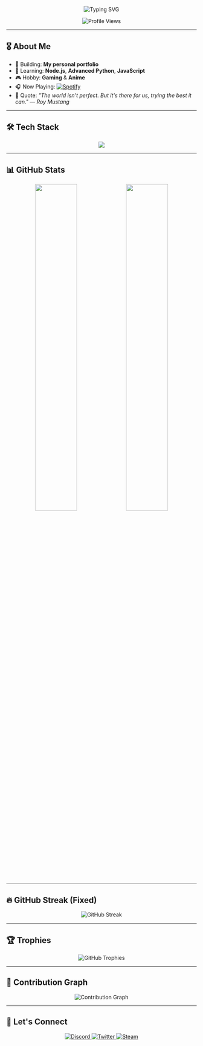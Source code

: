 <p align="center">
  
  <img src="https://readme-typing-svg.herokuapp.com?font=Fira+Code&size=24&duration=4000&pause=1000&color=EE99A0&center=true&vCenter=true&width=500&lines=Hello!+I'm+Sᴅ Gᴀᴍᴇʀ+%F0%9F%91%8B;Music+Lover+%7C+Gamer+%7C+Student+%7C+Otaku;Welcome+to+my+GitHub+Portfolio+Space!~" alt="Typing SVG" />
</p>
 
<p align="center">
  <img src="https://komarev.com/ghpvc/?username=sdgamer63&label=Visitors&color=EE99A0&style=flat-square" alt="Profile Views" />
</p>
 
---
 
## 🎖️ About Me
 
- 🔭 Building: **My personal portfolio** 
- 🌱 Learning: **Node.js**, **Advanced Python**, **JavaScript**  
- 🎮 Hobby: **Gaming** & **Anime**
- 🎧 Now Playing: [![Spotify](https://spotify-readme-theta.vercel.app/api/spotify)](https://open.spotify.com/user/your_spotify_id)
- 💬 Quote: *"The world isn't perfect. But it's there for us, trying the best it can." — Roy Mustang*
 
---
 
## 🛠️ Tech Stack
 
<div align="center">
  <img src="https://skillicons.dev/icons?i=py,js,ts,react,nodejs,mongodb,html,css,git,vscode,figma,azure&perline=8" />
</div>
 
---
 
## 📊 GitHub Stats
 
<div align="center">
  <img src="https://github-readme-stats.vercel.app/api?username=sdgamer63&show_icons=true&theme=tokyonight&hide_border=true&hide=prs,issues&include_all_commits=true" width="47%" />
  <img src="https://github-readme-stats.vercel.app/api/top-langs/?username=sdgamer63&layout=compact&theme=tokyonight&hide_border=true&langs_count=8" width="47%" />
</div>
 
---
 
## 🔥 GitHub Streak (Fixed)
 
 
<p align="center">
  <img src="https://github-readme-streak-stats.herokuapp.com?user=sdgamer63&theme=tokyonight&hide_border=true&date_format=M%20j%5B%2C%20Y%5D" alt="GitHub Streak" />
</p>
 
---
 
## 🏆 Trophies
 
<p align="center">
  <img src="https://github-profile-trophy.vercel.app/?username=sdgamer63&theme=tokyonight&no-frame=true&row=1&column=7&margin-w=15" alt="GitHub Trophies" />
</p>
 
---
 
## 🌌 Contribution Graph
 
<p align="center">
  <img src="https://github-readme-activity-graph.cyclic.app/graph?username=sdgamer63&theme=tokyo-night&hide_border=true&area=true&custom_title=My+Contribution+Map" alt="Contribution Graph" />
</p>
 
---
 
## 🌸 Let's Connect
 
<p align="center">
  <a href="https://discord.com/users/your_id" target="_blank">
    <img src="https://img.shields.io/badge/Discord-5865F2?style=for-the-badge&logo=discord&logoColor=white" alt="Discord" />
  </a>
  <a href="https://twitter.com/your_handle" target="_blank">
    <img src="https://img.shields.io/badge/Twitter-1DA1F2?style=for-the-badge&logo=twitter&logoColor=white" alt="Twitter" />
  </a>
  <a href="https://steamcommunity.com/id/your_id" target="_blank">
    <img src="https://img.shields.io/badge/Steam-000000?style=for-the-badge&logo=steam&logoColor=white" alt="Steam" />
  </a>
</p>
